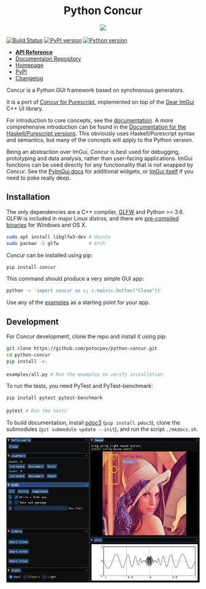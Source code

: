 
<h1 align="center">
  Python Concur
</h1>

<p align="center">
   <img src="https://raw.githubusercontent.com/ajnsit/purescript-concur/master/docs/logo.png" height="100">
</p>

[![Build Status](https://travis-ci.com/potocpav/python-concur.svg?branch=master)](https://travis-ci.com/potocpav/python-concur)
[![PyPI version](https://badge.fury.io/py/concur.svg)](https://pypi.org/project/concur)
[![Python version](https://img.shields.io/pypi/pyversions/concur.svg)](https://pypi.org/project/concur)

* [**API Reference**](https://potocpav.github.io/python-concur-docs/master/)
* [Documentaion Repository](https://github.com/potocpav/python-concur-docs/)
* [Homepage](https://potocpav.github.io/python-concur-docs/homepage.html)
* [PyPI](https://pypi.org/project/concur/)
* [Changelog](https://github.com/potocpav/python-concur/tree/master/CHANGELOG.md)

Concur is a Python GUI framework based on synchronous generators.

It is a port of [Concur for Purescript](https://github.com/ajnsit/purescript-concur), implemented on top of the [Dear ImGui](https://github.com/ocornut/imgui) C++ UI library.

For introduction to core concepts, see the [documentation](file:///home/pavel/build/python-concur/docs/index.html#introduction). A more comprehensive introduction can be found in the [Documentation for the Haskell/Purescript versions](https://github.com/ajnsit/concur-documentation/blob/master/README.md). This obviously uses Haskell/Purescript syntax and semantics, but many of the concepts will apply to the Python version.

Being an abstraction over ImGui, Concur is best used for debugging, prototyping and data analysis, rather than user-facing applications. ImGui functions can be used directly for any functionality that is not wrapped by Concur. See the [PyImGui docs](https://pyimgui.readthedocs.io/en/latest/) for additional widgets, or [ImGui itself](https://github.com/ocornut/imgui) if you need to poke really deep.

## Installation

The only dependencies are a C++ compiler, [GLFW](https://github.com/glfw/glfw) and Python >= 3.6. GLFW is included in major Linux distros, and there are [pre-compiled binaries](https://www.glfw.org/download.html) for Windows and OS X.

```sh
sudo apt install libglfw3-dev # Ubuntu
sudo pacman -S glfw           # Arch
```

Concur can be installed using pip:

```sh
pip install concur
```

This command should produce a very simple GUI app:

```sh
python -c 'import concur as c; c.main(c.button("Close"))'
```

Use any of the [examples](https://github.com/potocpav/python-concur/tree/master/examples) as a starting point for your app.

## Development

For Concur development, clone the repo and install it using pip:

```sh
git clone https://github.com/potocpav/python-concur.git
cd python-concur
pip install -e.

examples/all.py # Run the examples to verify installation
```

To run the tests, you need PyTest and PyTest-benchmark:

```sh
pip install pytest pytest-benchmark

pytest # Run the tests
```

To build documentation, install [pdoc3](https://pdoc3.github.io/pdoc/) (`pip install pdoc3`), clone the submodules (`git submodule update --init`), and run the script `./mkdocs.sh`.


<p align="center">
<img src="https://raw.githubusercontent.com/potocpav/python-concur-docs/master/screenshot.png">
</p>
